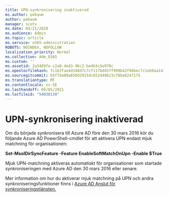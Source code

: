 ```yaml
---
title: UPN-synkronisering inaktiverad
ms.author: pebaum
author: pebaum
manager: scotv
ms.date: 04/21/2020
ms.audience: Admin
ms.topic: article
ms.service: o365-administration
ROBOTS: NOINDEX, NOFOLLOW
localization_priority: Normal
ms.collection: Adm_O365
ms.custom: ''
ms.assetid: 2a3489fe-c2a8-4e43-96c2-be4b3c5e978c
ms.openlocfilehash: fc163fae4d348d7c7cf117bd457f999b42f96bec7c1eb9aa1435e346131d06de
ms.sourcegitcommit: b5f7da89a650d2915dc652449623c78be6247175
ms.translationtype: MT
ms.contentlocale: sv-SE
ms.lasthandoff: 08/05/2021
ms.locfileid: "54038130"
---
```

# <a name="upn-sync-disabled"></a>UPN-synkronisering inaktiverad

Om du började synkronisera till Azure AD före den 30 mars 2016 kör du följande Azure AD PowerShell-cmdlet för att aktivera UPN endast mjuk matchning för organisationen:
  
 **Set-MsolDirSyncFeature -Feature EnableSoftMatchOnUpn -Enable $True**
  
Mjuk UPN-matchning aktiveras automatiskt för organisationer som startade synkroniseringen med Azure AD den 30 mars 2016 eller senare.
  
Mer information om hur du aktiverar mjuk matchning på UPN och andra synkroniseringsfunktioner finns i [Azure AD Anslut för synkroniseringstjänsten.](https://docs.microsoft.com/azure/active-directory/connect/active-directory-aadconnectsyncservice-features)
  

